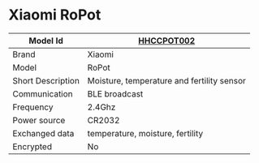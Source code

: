 # Xiaomi RoPot

|Model Id|[HHCCPOT002](https://github.com/theengs/decoder/blob/development/src/devices/HHCCPOT002_json.h)|
|-|-|
|Brand|Xiaomi|
|Model|RoPot|
|Short Description|Moisture, temperature and fertility sensor|
|Communication|BLE broadcast|
|Frequency|2.4Ghz|
|Power source|CR2032|
|Exchanged data|temperature, moisture, fertility|
|Encrypted|No|

